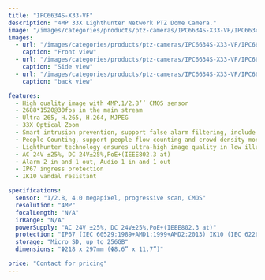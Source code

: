 ```yaml
---
title: "IPC6634S-X33-VF"
description: "4MP 33X Lighthunter Network PTZ Dome Camera."
image: "/images/categories/products/ptz-cameras/IPC6634S-X33-VF/IPC6634S-X33-VF (2).png"
images:
  - url: "/images/categories/products/ptz-cameras/IPC6634S-X33-VF/IPC6634S-X33-VF (2).png"
    caption: "Front view"
  - url: "/images/categories/products/ptz-cameras/IPC6634S-X33-VF/IPC6634S-X33-VF (3).png"
    caption: "Side view"
  - url: "/images/categories/products/ptz-cameras/IPC6634S-X33-VF/IPC6634S-X33-VF (1).png"
    caption: "back view"

features:
  - High quality image with 4MP,1/2.8’’ CMOS sensor
  - 2688*1520@30fps in the main stream
  - Ultra 265, H.265, H.264, MJPEG
  - 33X Optical Zoom
  - Smart intrusion prevention, support false alarm filtering, include Cross Line, Intrusion, Enter Area, Leave Area detections
  - People Counting, support people flow counting and crowd density monitoring, suitable for different statistical scenarios
  - Lighthunter technology ensures ultra-high image quality in low illumination environment
  - AC 24V ±25%, DC 24V±25%,PoE+(IEEE802.3 at)
  - Alarm 2 in and 1 out, Audio 1 in and 1 out
  - IP67 ingress protection
  - IK10 vandal resistant

specifications:
  sensor: "1/2.8, 4.0 megapixel, progressive scan, CMOS"
  resolution: "4MP"
  focalLength: "N/A"
  irRange: "N/A"
  powerSupply: "AC 24V ±25%, DC 24V±25%,PoE+(IEEE802.3 at)"
  protection: "IP67 (IEC 60529:1989+AMD1:1999+AMD2:2013) IK10 (IEC 62262:2002)"
  storage: "Micro SD, up to 256GB"
  dimensions: "Φ218 x 297mm (Φ8.6” x 11.7”)"

price: "Contact for pricing"
---
```

